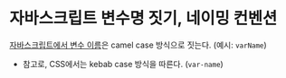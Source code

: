 # 자바스크립트 변수명 짓기, 네이밍 컨벤션

[자바스크립트에서 변수 이름](<https://www.gatsbyjs.com/docs/tutorial/part-2/#style-components-with-css-modules:~:text=Syntax%20Hint%3A%20In%20CSS%2C%20the%20convention%20is%20to%20name%20classes%20using%20kebab%20case%20(like%20.nav%2Dlinks).%20But%20in%20JavaScript%2C%20the%20convention%20is%20to%20name%20variables%20using%20camel%20case%20(like%20navLinks).>)은 camel case 방식으로 짓는다. (예시: `varName`)

- 참고로, CSS에서는 kebab case 방식을 따른다. (`var-name`)
